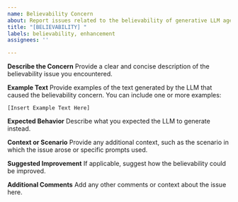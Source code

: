 ```yaml
---
name: Believability Concern
about: Report issues related to the believability of generative LLM agents
title: "[BELIEVABILITY] "
labels: believability, enhancement
assignees: ''

---
```


**Describe the Concern**
Provide a clear and concise description of the believability issue you encountered.

**Example Text**
Provide examples of the text generated by the LLM that caused the believability concern. You can include one or more examples:

```
[Insert Example Text Here]
```

**Expected Behavior**
Describe what you expected the LLM to generate instead.

**Context or Scenario**
Provide any additional context, such as the scenario in which the issue arose or specific prompts used.

**Suggested Improvement**
If applicable, suggest how the believability could be improved.

**Additional Comments**
Add any other comments or context about the issue here.
